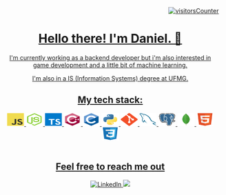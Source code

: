 <div align="center"> 
  <div align="right"><a href="https://github.com/danhenrik" target="_blank"><img alt="visitorsCounter" src=https://shields-io-visitor-counter.herokuapp.com/badge?page=octocat.Spoon-Knife/>
	</div>
  <h1>Hello there! I'm Daniel. 👋</h1>
	<p> I'm currently working as a backend developer but i'm also interested in game development and a little bit of machine learning.</p>
	<p> I'm also in a IS (Information Systems) degree at UFMG.</p>
	<div align="center" style="display: inline_block">
	  <h2>My tech stack:</h2>
		<img alt="Js" height="30" width="40" src="https://raw.githubusercontent.com/devicons/devicon/master/icons/javascript/javascript-original.svg">
		<img alt="Node" height="30" width="40" src="https://raw.githubusercontent.com/devicons/devicon/master/icons/nodejs/nodejs-original.svg">
		<img alt="Ts" height="30" width="40" src="https://raw.githubusercontent.com/devicons/devicon/master/icons/typescript/typescript-original.svg">
		<img alt="C++" height="30" width="40" src="https://raw.githubusercontent.com/devicons/devicon/master/icons/cplusplus/cplusplus-original.svg">
		<img alt="C" height="30" width="40" src="https://raw.githubusercontent.com/devicons/devicon/master/icons/c/c-original.svg">
		<img alt="Python" height="30" width="40" src="https://raw.githubusercontent.com/devicons/devicon/master/icons/python/python-original.svg">
		<img alt="Git" height="30" width="40" src="https://raw.githubusercontent.com/devicons/devicon/master/icons/git/git-original.svg">
		<img alt="MySQL" height="30" width="40" src="https://raw.githubusercontent.com/devicons/devicon/master/icons/mysql/mysql-original.svg">
		<img alt="PostreSQL" height="30" width="40" src="https://raw.githubusercontent.com/devicons/devicon/master/icons/postgresql/postgresql-original.svg">
		<img alt="Mongo" height="30" width="40" src="https://raw.githubusercontent.com/devicons/devicon/master/icons/mongodb/mongodb-original.svg">
		<img alt="HTML" height="30" width="40" src="https://raw.githubusercontent.com/devicons/devicon/master/icons/html5/html5-original.svg">
		<img alt="CSS" height="30" width="40" src="https://raw.githubusercontent.com/devicons/devicon/master/icons/css3/css3-original.svg">
	</div>
	  <br>
	<h2> Feel free to reach me out </h2>
	  <div>
		  <a href="https://www.linkedin.com/in/daniel-hts/">
		    <img alt="LinkedIn" src="https://img.shields.io/badge/-LinkedIn-0077B5?style=for-the-badge&logo=Linkedin&logoColor=white">
		  </a>
		  <a href = "mailto:danihtoledo22@gmail.com">
			<img src="https://img.shields.io/badge/-Gmail-C71610?style=for-the-badge&logo=gmail&logoColor=white">
		  </a>
		</h1>
	</div>
</div>
